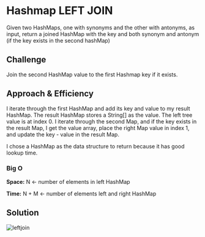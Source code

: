 # Hashmap LEFT JOIN
<!-- Short summary or background information -->
Given two HashMaps, one with synonyms and the other with antonyms, as input, return a joined HashMap with
the key and both synonym and antonym (if the key exists in the second hashMap)

## Challenge
<!-- Description of the challenge -->
Join the second HashMap value to the first Hashmap key if it exists.

## Approach & Efficiency
<!-- What approach did you take? Why? What is the Big O space/time for this approach? -->
I iterate through the first HashMap and add its key and value to my result HashMap.
The result HashMap stores a String[] as the value. The left tree value is at index 0.
I iterate through the second Map, and if the key exists in the result Map, I get the value array, place
the right Map value in index 1, and update the key - value in the result Map.

I chose a HashMap as the data structure to return because it has good lookup time.

### Big O
**Space:** N <- number of elements in left HashMap

**Time:** N + M <- number of elements left and right HashMap

## Solution
<!-- Embedded whiteboard image -->
![leftjoin](../401-code-challenge/assets/left.jpg)